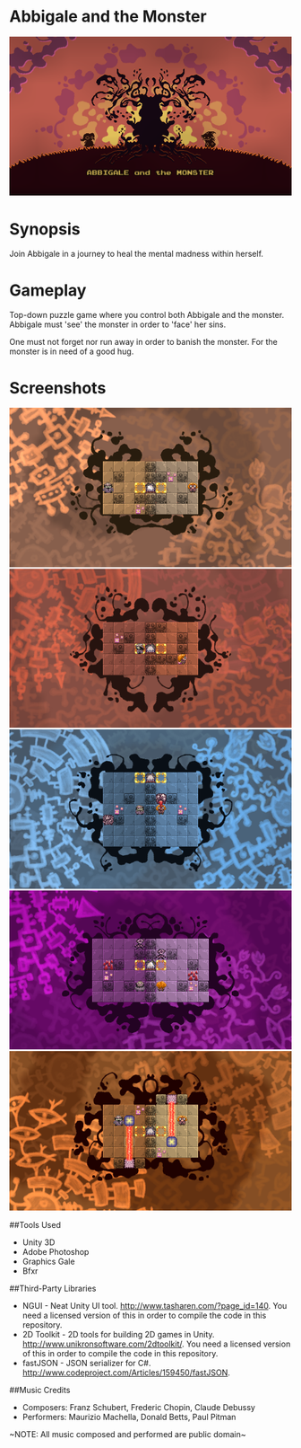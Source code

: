 Abbigale and the Monster
========================

![Hey! It's me!](Taurus/Screenshots/main.png)

Synopsis
========
Join Abbigale in a journey to heal the mental madness within herself.

Gameplay
========
Top-down puzzle game where you control both Abbigale and the monster. Abbigale must 'see' the monster in order to 'face' her sins.

One must not forget nor run away in order to banish the monster. For the monster is in need of a good hug.

Screenshots
===========
![01](Taurus/Screenshots/screenshot_1.png) ![02](Taurus/Screenshots/screenshot_2.png)
![03](Taurus/Screenshots/screenshot_3.png) ![04](Taurus/Screenshots/screenshot_4.png)
![05](Taurus/Screenshots/screenshot_5.png)

##Tools Used
* Unity 3D
* Adobe Photoshop
* Graphics Gale
* Bfxr

##Third-Party Libraries
* NGUI - Neat Unity UI tool.  <http://www.tasharen.com/?page_id=140>. You need a licensed version of this in order to compile the code in this repository.
* 2D Toolkit - 2D tools for building 2D games in Unity. <http://www.unikronsoftware.com/2dtoolkit/>.  You need a licensed version of this in order to compile the code in this repository.
* fastJSON - JSON serializer for C#. <http://www.codeproject.com/Articles/159450/fastJSON>.

##Music Credits
* Composers: Franz Schubert, Frederic Chopin, Claude Debussy
* Performers: Maurizio Machella, Donald Betts, Paul Pitman

~NOTE: All music composed and performed are public domain~
